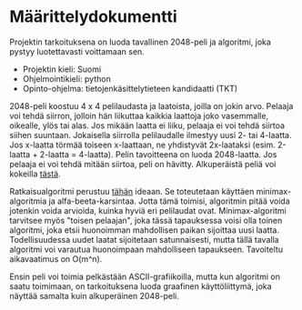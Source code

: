# Määrittelydokumentti

Projektin tarkoituksena on luoda tavallinen 2048-peli ja algoritmi, joka pystyy luotettavasti voittamaan sen.

- Projektin kieli: Suomi
- Ohjelmointikieli: python
- Opinto-ohjelma: tietojenkäsittelytieteen kandidaatti (TKT)

2048-peli koostuu 4 x 4 pelilaudasta ja laatoista, joilla on jokin arvo. Pelaaja voi tehdä siirron, jolloin hän liikuttaa kaikkia laattoja joko vasemmalle, oikealle, ylös tai alas. Jos mikään laatta ei liiku, pelaaja ei voi tehdä siirtoa siihen suuntaan. Jokaisella siirrolla pelilaudalle ilmestyy uusi 2- tai 4-laatta. Jos x-laatta törmää toiseen x-laattaan, ne yhdistyvät 2x-laataksi (esim. 2-laatta + 2-laatta = 4-laatta). Pelin tavoitteena on luoda 2048-laatta. Jos pelaaja ei voi tehdä mitään siirtoa, peli on hävitty. Alkuperäistä peliä voi kokeilla [tästä](https://play2048.co/).

Ratkaisualgoritmi perustuu [tähän](https://stackoverflow.com/questions/22342854/what-is-the-optimal-algorithm-for-the-game-2048/22389702#22389702) ideaan. Se toteutetaan käyttäen minimax-algoritmia ja alfa-beeta-karsintaa. Jotta tämä toimisi, algoritmin pitää voida jotenkin voida arvioida, kuinka hyviä eri pelilaudat ovat. Minimax-algoritmi tarvitsee myös "toisen pelaajan", joka tässä tapauksessa voisi olla toinen algoritmi, joka etsii huonoimman mahdollisen paikan sijoittaa uusi laatta. Todellisuudessa uudet laatat sijoitetaan satunnaisesti, mutta tällä tavalla algoritmi voi varautua huonoimpaan mahdolliseen tapaukseen. Tavoiteltu aikavaatimus on O(m^n).

Ensin peli voi toimia pelkästään ASCII-grafiikoilla, mutta kun algoritmi on saatu toimimaan, on tarkoituksena luoda graafinen käyttöliittymä, joka näyttää samalta kuin alkuperäinen 2048-peli.
